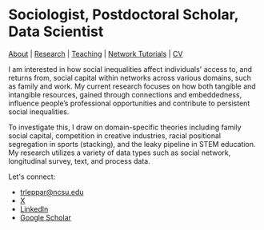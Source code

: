 # Sociologist, Postdoctoral Scholar, Data Scientist
[About](https://Tom-R-Leppard.github.io/) | [Research](/research.md) | [Teaching](/teaching.md) | [Network Tutorials](/network_tutorials.md) | [CV](/cv.pdf)

I am interested in how social inequalities affect individuals' access to, and returns from, social capital within networks across various domains, such as family and work. My current research focuses on how both tangible and intangible resources, gained through connections and embeddedness, influence people’s professional opportunities and contribute to persistent social inequalities.

To investigate this, I draw on domain-specific theories including family social capital, competition in creative industries, racial positional segregation in sports (stacking), and the leaky pipeline in STEM education. My research utilizes a variety of data types such as social network, longitudinal survey, text, and process data.

Let's connect: 
- trleppar@ncsu.edu
- [X](https://x.com/LeppardTom)
- [LinkedIn](https://www.linkedin.com/in/tom-r-leppard-phd-a69b5b106/)
- [Google Scholar](https://scholar.google.com/citations?user=VFI_6lAAAAAJ&hl=en&oi=ao)

